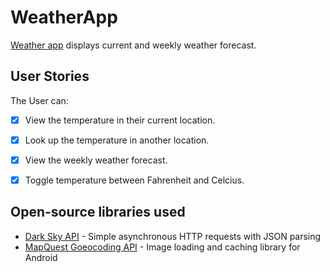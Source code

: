 # WeatherApp
[Weather app](https://rhijke.github.io/WeatherAppDisplay/) displays current and weekly weather forecast.

## User Stories

The User can:

- [X] View the temperature in their current location.
- [X] Look up the temperature in another location.
- [X] View the weekly weather forecast.
- [X] Toggle temperature between Fahrenheit and Celcius.


## Open-source libraries used

- [Dark Sky API](https://darksky.net/dev) - Simple asynchronous HTTP requests with JSON parsing
- [MapQuest Goeocoding API](https://developer.mapquest.com/documentation/geocoding-api/) - Image loading and caching library for Android
